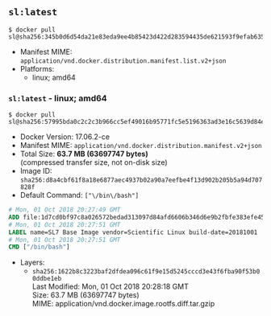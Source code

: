 ## `sl:latest`

```console
$ docker pull sl@sha256:345b0d6d54da21e83eda9ee4b85423d422d283594435de621593f9efab635d12
```

-	Manifest MIME: `application/vnd.docker.distribution.manifest.list.v2+json`
-	Platforms:
	-	linux; amd64

### `sl:latest` - linux; amd64

```console
$ docker pull sl@sha256:57995bda0c2c2c3b966cc5ef49016b95771fc5e5196363ad3e16c5639d84e302
```

-	Docker Version: 17.06.2-ce
-	Manifest MIME: `application/vnd.docker.distribution.manifest.v2+json`
-	Total Size: **63.7 MB (63697747 bytes)**  
	(compressed transfer size, not on-disk size)
-	Image ID: `sha256:d8a4cbf61f8a18e6877aec4937b02a90a7eefbe4f13d902b205b5a94d707828f`
-	Default Command: `["\/bin\/bash"]`

```dockerfile
# Mon, 01 Oct 2018 20:27:49 GMT
ADD file:1d7cd0bf97c8a026572bedad313097d84afd6606b346d6e9b2fbfe383efe454a in / 
# Mon, 01 Oct 2018 20:27:51 GMT
LABEL name=SL7 Base Image vendor=Scientific Linux build-date=20181001
# Mon, 01 Oct 2018 20:27:51 GMT
CMD ["/bin/bash"]
```

-	Layers:
	-	`sha256:1622b8c3223baf2dfdea096c61f9e15d5245cccd3e43f6fba90f53b00ddbe1eb`  
		Last Modified: Mon, 01 Oct 2018 20:28:18 GMT  
		Size: 63.7 MB (63697747 bytes)  
		MIME: application/vnd.docker.image.rootfs.diff.tar.gzip
